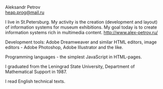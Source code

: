 Aleksandr Petrov  
heap.prog@mail.ru

I live in St.Petersburg. My activity is the creation (development and layout) of information systems for museum exhibitions. My goal today is to create information systems rich in multimedia content. http://www.alex-petrov.ru/

Development tools: Adobe Dreamweaver and similar HTML editors, image editors - Adobe Photoshop, Adobe Illustrator and the like.

Programming languages ​​- the simplest JavaScript in HTML-pages.

I graduated from the Leningrad State University, Department of Mathematical Support in 1987. 

I read English technical texts.